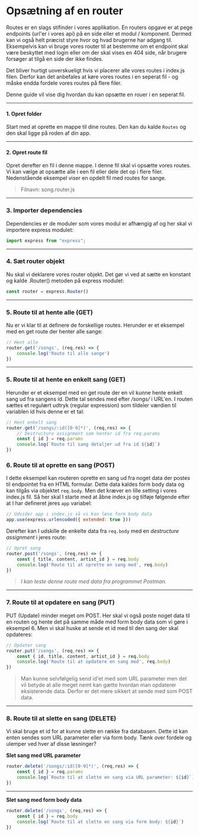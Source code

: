 # Opsætning af en router
Routes er en slags stifinder i vores applikation. En routers opgave er at pege endpoints (url'er i vores api) på en side eller et modul / komponent. Dermed kan vi også helt præcist styre hvor og hvad brugerne har adgang til. Eksempelvis kan vi bruge vores router til at bestemme om et endpoint skal være beskyttet med login eller om der skal vises en 404 side, når brugere forsøger at tilgå en side der ikke findes.

Det bliver hurtigt uoverskueligt hvis vi placerer alle vores routes i index.js filen. Derfor kan det anbefales at køre vores routes i en seperat fil - og måske endda fordele vores routes på flere filer. 

Denne guide vil vise dig hvordan du kan opsætte en rouer i en seperat fil.
___
#### 1. Opret folder
Start med at oprette en mappe til dine routes. Den kan du kalde `Routes` og den skal ligge på roden af din app.
___
#### 2. Opret route fil
Opret derefter en fil i denne mappe. I denne fil skal vi opsætte vores routes. Vi kan vælge at opsætte alle i een fil eller dele det op i flere filer. Nedenstående eksempel viser en opdelt fil med routes for sange.
> Filnavn: song.router.js
___
### 3. Importer dependencies
Dependencies er de moduler som vores modul er afhængig af og her skal vi importere express modulet:
```js
import express from "express";
```
___
### 4. Sæt router objekt
Nu skal vi deklarere vores router objekt. Det gør vi ved at sætte en konstant og kalde .Router() metoden på express modulet:
```js
const router = express.Router()
```
___
### 5. Route til at hente alle (GET)
Nu er vi klar til at definere de forskellige routes. Herunder er et eksempel med en get route der henter alle sange:
```js
// Hent alle
router.get('/songs', (req,res) => {
	console.log('Route til alle sange')
})
```
___
### 5. Route til at hente en enkelt sang (GET)
Herunder er et eksempel med en get route der en vil kunne hente enkelt sang ud fra sangens id. Dette tal sendes med efter */songs/* i URL'en. I routen sættes et regulært udtryk (regular expression) som tildeler værdien til variablen id hvis denne er et tal:
```js
// Hent enkelt sang
router.get('/songs/:id([0-9]*)', (req,res) => {
	// Destructure assignment som henter id fra req.params
	const { id } = req.params
	console.log(`Route til sang detaljer ud fra id ${id}`)
})
```
### 6. Route til at oprette en sang (POST)
I dette eksempel kan routeren oprette en sang ud fra noget data der postes til endpointet fra en HTML formular. Dette data kaldes form body data og kan tilgås via objektet `req.body`. Men det kræver en lille setting i vores index.js fil. Så her skal I starte med at åbne index.js og tilføje følgende efter at I har defineret jeres `app` variabel:
```js
// Udvider app i index.js så vi kan læse form body data
app.use(express.urlencoded({ extended: true }))
```
Derefter kan I udskille de enkelte data fra `req.body` med en *destructure assignment* i jeres route:
```js
// Opret sang
router.post('/songs', (req,res) => {
	const { title, content, artist_id } = req.body
	console.log('Route til at oprette en sang med', req.body)
})
```
> *I kan teste denne route med data fra programmet Postman.*
___
### 7. Route til at opdatere en sang (PUT)
PUT (Update) minder meget om POST. Her skal vi også poste noget data til en routen og hente det på samme måde med form body data som vi gøre i eksempel 6. Men vi skal huske at sende et id med til den sang der skal opdateres:
```js
// Opdater sang
router.put('/songs', (req,res) => {
	const { id, title, content, artist_id } = req.body
	console.log('Route til at opdatere en sang med', req.body)
})
```
> Man kunne selvfølgelig send id'et med som URL parameter men det vil betyde at alle meget nemt kan gætte hvordan man opdaterer eksisterende data. Derfor er det mere sikkert at sende med som POST data.
___
### 8. Route til at slette en sang (DELETE)
Vi skal bruge et id for at kunne slette en række fra databasen. Dette id kan enten sendes som URL parameter eller via form body. Tænk over fordele og ulemper ved hver af disse løsninger?

**Slet sang med URL parameter**
```js
router.delete('/songs/:id([0-9]*)', (req,res) => {
	const { id } = req.params
	console.log(`Route til at slette en sang via URL parameter: ${id}`)
})
```
___
**Slet sang med form body data**
```js
router.delete('/songs', (req,res) => {
	const { id } = req.body
	console.log(`Route til at slette en sang via form body: ${id}`)
})

```
